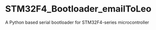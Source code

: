 # STM32F4_Bootloader_emailToLeo
 A Python based serial bootloader for STM32F4-series microcontroller
